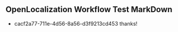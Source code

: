 ## OpenLocalization Workflow Test MarkDown
* cacf2a77-711e-4d56-8a56-d3f9213cd453 thanks!

<!--HONumber=Jul16_HO3-->


